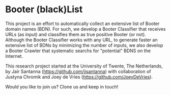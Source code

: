 # Booter (black)List
This project is an effort to automatically collect an extensive list of Booter domain names (BDN). For such, we develop a Booter Classifier that receives URLs (as input) and classifies them as true positive Booter (or not). Although the Booter Classifier works with any URL, to generate faster an extensive list of BDNs by minimizing the number of inputs, we also develop a Booter Crawler that systematic searchs for "potential" BDNS on the Internet.

This research project started at the University of Twente, The Netherlands, by Jair Santanna (https://github.com/jjsantanna) with collaboration of Justyna Chromik and Joey de Vries (https://github.com/JoeyDeVries). 

Would you like to join us? Clone us and keep in touch!
